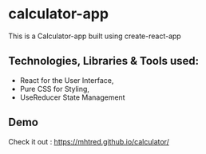 # calculator-app
This is a Calculator-app built using create-react-app
## Technologies, Libraries & Tools used:
- React for the User Interface,
- Pure CSS for Styling,
- UseReducer State Management
## Demo 
Check it out : https://mhtred.github.io/calculator/
